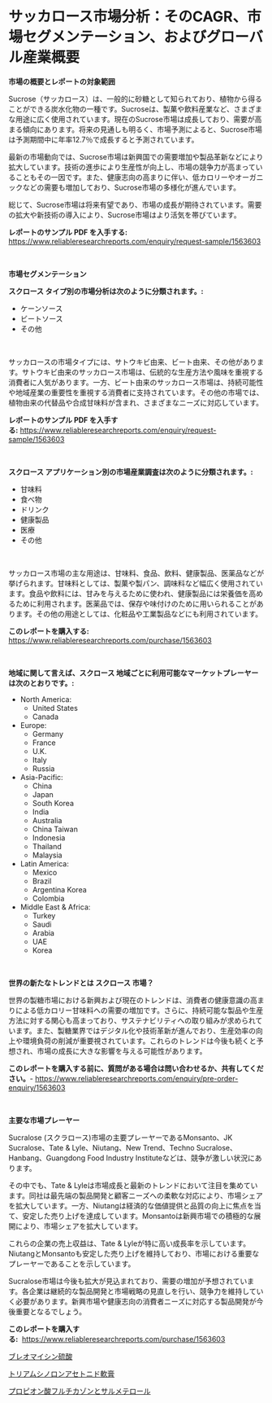 <p><h1>サッカロース市場分析：そのCAGR、市場セグメンテーション、およびグローバル産業概要</h1></p><p><strong>市場の概要とレポートの対象範囲</strong></p>
<p><p>Sucrose（サッカロース）は、一般的に砂糖として知られており、植物から得ることができる炭水化物の一種です。Sucroseは、製菓や飲料産業など、さまざまな用途に広く使用されています。現在のSucrose市場は成長しており、需要が高まる傾向にあります。将来の見通しも明るく、市場予測によると、Sucrose市場は予測期間中に年率12.7％で成長すると予測されています。</p><p>最新の市場動向では、Sucrose市場は新興国での需要増加や製品革新などにより拡大しています。技術の進歩により生産性が向上し、市場の競争力が高まっていることもその一因です。また、健康志向の高まりに伴い、低カロリーやオーガニックなどの需要も増加しており、Sucrose市場の多様化が進んでいます。</p><p>総じて、Sucrose市場は将来有望であり、市場の成長が期待されています。需要の拡大や新技術の導入により、Sucrose市場はより活気を帯びています。</p></p>
<p><strong>レポートのサンプル PDF を入手する:</strong> <a href="https://www.reliableresearchreports.com/enquiry/request-sample/1563603">https://www.reliableresearchreports.com/enquiry/request-sample/1563603</a></p>
<p>&nbsp;</p>
<p><strong>市場セグメンテーション</strong></p>
<p><strong>スクロース タイプ別の市場分析は次のように分類されます。:</strong></p>
<p><ul><li>ケーンソース</li><li>ビートソース</li><li>その他</li></ul></p>
<p>&nbsp;</p>
<p><p>サッカロースの市場タイプには、サトウキビ由来、ビート由来、その他があります。サトウキビ由来のサッカロース市場は、伝統的な生産方法や風味を重視する消費者に人気があります。一方、ビート由来のサッカロース市場は、持続可能性や地域産業の重要性を重視する消費者に支持されています。その他の市場では、植物由来の代替品や合成甘味料が含まれ、さまざまなニーズに対応しています。</p></p>
<p><strong>レポートのサンプル PDF を入手する:</strong>&nbsp;<a href="https://www.reliableresearchreports.com/enquiry/request-sample/1563603">https://www.reliableresearchreports.com/enquiry/request-sample/1563603</a></p>
<p>&nbsp;</p>
<p><strong> スクロース アプリケーション別の市場産業調査は次のように分類されます。:</strong></p>
<p><ul><li>甘味料</li><li>食べ物</li><li>ドリンク</li><li>健康製品</li><li>医療</li><li>その他</li></ul></p>
<p>&nbsp;</p>
<p><p>サッカロース市場の主な用途は、甘味料、食品、飲料、健康製品、医薬品などが挙げられます。甘味料としては、製菓や製パン、調味料など幅広く使用されています。食品や飲料には、甘みを与えるために使われ、健康製品には栄養価を高めるために利用されます。医薬品では、保存や味付けのために用いられることがあります。その他の用途としては、化粧品や工業製品などにも利用されています。</p></p>
<p><strong>このレポートを購入する:</strong>&nbsp; <a href="https://www.reliableresearchreports.com/purchase/1563603">https://www.reliableresearchreports.com/purchase/1563603</a></p>
<p>&nbsp;</p>
<p><strong>地域に関して言えば、スクロース 地域ごとに利用可能なマーケットプレーヤーは次のとおりです。:</strong></p>
<p><ul>
    <li>
        North America:
        <ul>
            <li>United States</li>
            <li>Canada</li>
        </ul>
    </li>
    <li>
        Europe:
        <ul>
            <li>Germany</li>
            <li>France</li>
            <li>U.K.</li>
            <li>Italy</li>
            <li>Russia</li>
        </ul>
    </li>
    <li>
        Asia-Pacific:
        <ul>
            <li>China</li>
            <li>Japan</li>
            <li>South Korea</li>
            <li>India</li>
            <li>Australia</li>
            <li>China Taiwan</li>
            <li>Indonesia</li>
            <li>Thailand</li>
            <li>Malaysia</li>
        </ul>
    </li>
    <li>
        Latin America:
        <ul>
            <li>Mexico</li>
            <li>Brazil</li>
            <li>Argentina Korea</li>
            <li>Colombia</li>
        </ul>
    </li>
    <li>
        Middle East & Africa:
        <ul>
            <li>Turkey</li>
            <li>Saudi</li>
            <li>Arabia</li>
            <li>UAE</li>
            <li>Korea</li>
        </ul>
    </li>
    </ul></p>
<p>&nbsp;</p>
<p><strong>世界の新たなトレンドとは スクロース 市場？</strong></p>
<p><p>世界の製糖市場における新興および現在のトレンドは、消費者の健康意識の高まりによる低カロリー甘味料への需要の増加です。さらに、持続可能な製品や生産方法に対する関心も高まっており、サステナビリティへの取り組みが求められています。また、製糖業界ではデジタル化や技術革新が進んでおり、生産効率の向上や環境負荷の削減が重要視されています。これらのトレンドは今後も続くと予想され、市場の成長に大きな影響を与える可能性があります。</p></p>
<p><strong>このレポートを購入する前に、質問がある場合は問い合わせるか、共有してください。</strong>- <a href="https://www.reliableresearchreports.com/enquiry/pre-order-enquiry/1563603">https://www.reliableresearchreports.com/enquiry/pre-order-enquiry/1563603</a></p>
<p>&nbsp;</p>
<p><strong>主要な市場プレーヤー</strong></p>
<p><p>Sucralose (スクラロース)市場の主要プレーヤーであるMonsanto、JK Sucralose、Tate & Lyle、Niutang、New Trend、Techno Sucralose、Hanbang、Guangdong Food Industry Instituteなどは、競争が激しい状況にあります。</p><p>その中でも、Tate & Lyleは市場成長と最新のトレンドにおいて注目を集めています。同社は最先端の製品開発と顧客ニーズへの柔軟な対応により、市場シェアを拡大しています。一方、Niutangは経済的な価値提供と品質の向上に焦点を当て、安定した売り上げを達成しています。Monsantoは新興市場での積極的な展開により、市場シェアを拡大しています。</p><p>これらの企業の売上収益は、Tate & Lyleが特に高い成長率を示しています。NiutangとMonsantoも安定した売り上げを維持しており、市場における重要なプレーヤーであることを示しています。</p><p>Sucralose市場は今後も拡大が見込まれており、需要の増加が予想されています。各企業は継続的な製品開発と市場戦略の見直しを行い、競争力を維持していく必要があります。新興市場や健康志向の消費者ニーズに対応する製品開発が今後重要となるでしょう。</p></p>
<p><strong>このレポートを購入する:</strong>&nbsp;&nbsp;<a href="https://www.reliableresearchreports.com/purchase/1563603">https://www.reliableresearchreports.com/purchase/1563603</a></p>
<p><p><a href="https://medium.com/@annchovey1988/%E3%83%96%E3%83%AC%E3%82%AA%E3%83%9E%E3%82%A4%E3%82%B7%E3%83%B3%E7%A1%AB%E9%85%B8%E5%A1%A9%E5%B8%82%E5%A0%B4%E3%81%AE%E8%AA%BF%E6%9F%BB%E3%83%AC%E3%83%9D%E3%83%BC%E3%83%88-%E3%81%9D%E3%81%AE%E6%AD%B4%E5%8F%B2%E3%81%8A%E3%82%88%E3%81%B32024%E5%B9%B4%E3%81%8B%E3%82%892031%E5%B9%B4%E3%81%BE%E3%81%A7%E3%81%AE%E4%BA%88%E6%B8%AC-136807ded5d0">ブレオマイシン硫酸</a></p><p><a href="https://medium.com/@pollynsatcherayted345/%E3%83%88%E3%83%AA%E3%82%A2%E3%83%A0%E3%82%B7%E3%83%8E%E3%83%AD%E3%83%B3%E9%85%A2%E9%85%B8%E3%82%A8%E3%82%B9%E3%83%86%E3%83%AB%E8%BB%9F%E8%86%8F%E5%B8%82%E5%A0%B4-%E3%82%BF%E3%82%A4%E3%83%97-%E3%82%A2%E3%83%97%E3%83%AA%E3%82%B1%E3%83%BC%E3%82%B7%E3%83%A7%E3%83%B3-%E5%9C%B0%E7%90%86%E3%81%AB%E3%82%88%E3%82%8B%E5%8C%85%E6%8B%AC%E7%9A%84%E3%81%AA%E8%A9%95%E4%BE%A1-9763886d39ea">トリアムシノロンアセトニド軟膏</a></p><p><a href="https://medium.com/@nicholas.ellison0076890/%E3%83%95%E3%83%AB%E3%83%81%E3%82%AB%E3%82%BE%E3%83%B3%E3%83%97%E3%83%AD%E3%83%94%E3%82%AA%E3%83%B3%E9%85%B8%E3%81%A8%E3%82%B5%E3%83%AB%E3%83%A1%E3%83%86%E3%83%AD%E3%83%BC%E3%83%AB%E5%B8%82%E5%A0%B4%E5%B1%95%E6%9C%9B-%E6%A5%AD%E7%95%8C%E6%A6%82%E8%A6%81%E3%81%A8%E4%BA%88%E6%B8%AC-2024%E5%B9%B4%E3%81%8B%E3%82%892031%E5%B9%B4-3b05a5a3a21c">プロピオン酸フルチカゾンとサルメテロール</a></p></p>